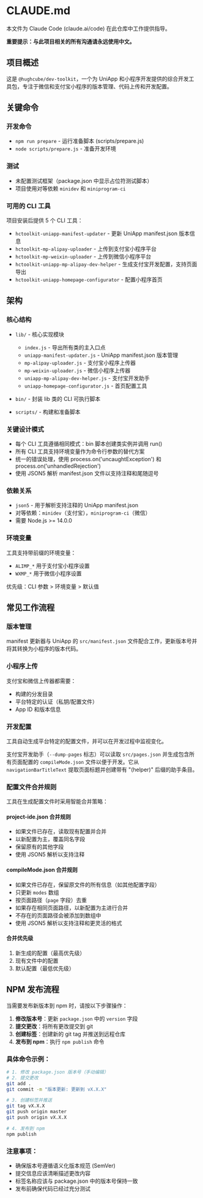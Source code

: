 # CLAUDE.md

本文件为 Claude Code (claude.ai/code) 在此仓库中工作提供指导。

**重要提示：与此项目相关的所有沟通请永远使用中文。**

## 项目概述

这是 `@hughcube/dev-toolkit`，一个为 UniApp 和小程序开发提供的综合开发工具包，专注于微信和支付宝小程序的版本管理、代码上传和开发配置。

## 关键命令

### 开发命令
- `npm run prepare` - 运行准备脚本 (scripts/prepare.js)
- `node scripts/prepare.js` - 准备开发环境

### 测试
- 未配置测试框架（package.json 中显示占位符测试脚本）
- 项目使用对等依赖 `minidev` 和 `miniprogram-ci`

### 可用的 CLI 工具
项目安装后提供 5 个 CLI 工具：
- `hctoolkit-uniapp-manifest-updater` - 更新 UniApp manifest.json 版本信息
- `hctoolkit-mp-alipay-uploader` - 上传到支付宝小程序平台
- `hctoolkit-mp-weixin-uploader` - 上传到微信小程序平台
- `hctoolkit-uniapp-mp-alipay-dev-helper` - 生成支付宝开发配置，支持页面导出
- `hctoolkit-uniapp-homepage-configurator` - 配置小程序首页

## 架构

### 核心结构
- `lib/` - 核心实现模块
  - `index.js` - 导出所有类的主入口点
  - `uniapp-manifest-updater.js` - UniApp manifest.json 版本管理
  - `mp-alipay-uploader.js` - 支付宝小程序上传器
  - `mp-weixin-uploader.js` - 微信小程序上传器
  - `uniapp-mp-alipay-dev-helper.js` - 支付宝开发助手
  - `uniapp-homepage-configurator.js` - 首页配置工具

- `bin/` - 封装 lib 类的 CLI 可执行脚本
- `scripts/` - 构建和准备脚本

### 关键设计模式
- 每个 CLI 工具遵循相同模式：bin 脚本创建类实例并调用 run()
- 所有 CLI 工具支持环境变量作为命令行参数的替代方案
- 统一的错误处理，使用 process.on('uncaughtException') 和 process.on('unhandledRejection')
- 使用 JSON5 解析 manifest.json 文件以支持注释和尾随逗号

### 依赖关系
- `json5` - 用于解析支持注释的 UniApp manifest.json
- 对等依赖：`minidev`（支付宝），`miniprogram-ci`（微信）
- 需要 Node.js >= 14.0.0

### 环境变量
工具支持带前缀的环境变量：
- `ALIMP_*` 用于支付宝小程序设置
- `WXMP_*` 用于微信小程序设置

优先级：CLI 参数 > 环境变量 > 默认值

## 常见工作流程

### 版本管理
manifest 更新器与 UniApp 的 `src/manifest.json` 文件配合工作，更新版本号并将其转换为小程序的版本代码。

### 小程序上传
支付宝和微信上传器都需要：
- 构建的分发目录
- 平台特定的认证（私钥/配置文件）
- App ID 和版本信息

### 开发配置
工具自动生成平台特定的配置文件，并可以在开发过程中监视变化。

支付宝开发助手（`--dump-pages` 标志）可以读取 `src/pages.json` 并生成包含所有页面配置的 `compileMode.json` 文件以便于开发。它从 `navigationBarTitleText` 提取页面标题并创建带有 "(helper)" 后缀的助手条目。

### 配置文件合并规则

工具在生成配置文件时采用智能合并策略：

#### project-ide.json 合并规则
- 如果文件已存在，读取现有配置并合并
- 以新配置为主，覆盖同名字段
- 保留原有的其他字段
- 使用 JSON5 解析以支持注释

#### compileMode.json 合并规则
- 如果文件已存在，保留原文件的所有信息（如其他配置字段）
- 只更新 `modes` 数组
- 按页面路径（`page` 字段）去重
- 如果存在相同页面路径，以新配置为主进行合并
- 不存在的页面路径会被添加到数组中
- 使用 JSON5 解析以支持注释和更灵活的格式

#### 合并优先级
1. 新生成的配置（最高优先级）
2. 现有文件中的配置
3. 默认配置（最低优先级）

## NPM 发布流程

当需要发布新版本到 npm 时，请按以下步骤操作：

1. **修改版本号**：更新 `package.json` 中的 `version` 字段
2. **提交更改**：将所有更改提交到 git
3. **创建标签**：创建新的 git tag 并推送到远程仓库
4. **发布到 npm**：执行 `npm publish` 命令

### 具体命令示例：

```bash
# 1. 修改 package.json 版本号（手动编辑）
# 2. 提交更改
git add .
git commit -m "版本更新: 更新到 vX.X.X"

# 3. 创建标签并推送
git tag vX.X.X
git push origin master
git push origin vX.X.X

# 4. 发布到 npm
npm publish
```

### 注意事项：
- 确保版本号遵循语义化版本规范 (SemVer)
- 提交信息应该清晰描述更改内容
- 标签名称应该与 package.json 中的版本号保持一致
- 发布前确保代码已经过充分测试